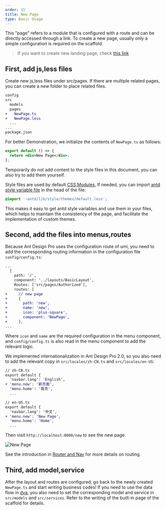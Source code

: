 ```yaml
---
order: 15
title: New Page
type: Basic Usage
---
```


This "page" refers to a module that is configured with a route and can be directly accessed through a link. To create a new page, usually only a simple configuration is required on the scaffold.

> If you want to create new landing page, check [this link](https://landing.ant.design/docs/use/pro-cn)

## First, add js,less files

Create new js,less files under src/pages. If there are multiple related pages, you can create a new folder to place related files.

```diff
config
src
  models
  pages
+   NewPage.ts
+   NewPage.less
  ...
...
package.json
```

For better Demonstration, we initialize the contents of `NewPage.ts` as follows:

```jsx
export default () => {
  return <div>New Page</div>;
};
```

Temporarily do not add content to the style files in this document, you can also try to add them yourself.

Style files are used by default [CSS Modules](http://www.ruanyifeng.com/blog/2016/06/css_modules.html), If needed, you can import [antd style variable file](https://github.com/ant-design/ant-design/blob/master/components/style/themes/default.less) in the head of the file:

```css
@import '~antd/lib/style/themes/default.less';
```

This makes it easy to get antd style variables and use them in your files, which helps to maintain the consistency of the page, and facilitate the implementation of custom themes.

## Second, add the files into menus,routes

Because Ant Design Pro uses the configuration route of umi, you need to add the corresponding routing information in the configuration file `config/config.ts`:

```diff
...
  {
    path: '/',
    component: '../layouts/BasicLayout',
    Routes: ['src/pages/Authorized'],
    routes: [
+     // new page
+     {
+       path: 'new',
+       name: 'new',
+       icon: 'plus-square',
+       component: 'NewPage',
+     },
...
```

Where `icon` and `name` are the required configuration in the menu component, and `config/config.ts` is also read in the menu component to add the relevant logic.

We implemented internationalization in Ant Design Pro 2.0, so you also need to add the relevant copy in `src/locales/zh-CN.ts` and `src/locales/en-US`:

```diff
// zh-CN.ts
export default {
  'navbar.lang': 'English',
+ 'menu.new': '新页面',
  'menu.home': '首页',
  ...
```

```diff
// en-US.ts
export default {
  'navbar.lang': '中文',
+ 'menu.new': 'New Page',
  'menu.home': 'Home',
  ...
```

Then visit `http://localhost:8000/new` to see the new page.

<img alt="New Page" src="https://gw.alipayobjects.com/zos/rmsportal/PNyWCgzHEynHvMSXxSQe.png" />

See the introduction in [Router and Nav](/docs/router-and-nav) for more details on routing.

## Third, add model,service

After the layout and routes are configured, go back to the newly created `NewPage.ts` and start writing business codes! If you need to use the data flow in [dva](https://github.com/dvajs/dva/), you also need to set the corresponding model and service in `src/models` and `src/services`. Refer to the writing of the built-in page of the scaffold for details.
